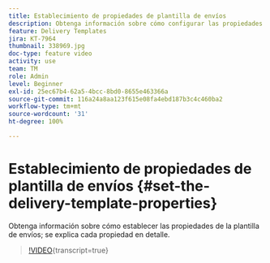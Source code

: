 ```yaml
---
title: Establecimiento de propiedades de plantilla de envíos
description: Obtenga información sobre cómo configurar las propiedades de la plantilla de envíos.
feature: Delivery Templates
jira: KT-7964
thumbnail: 338969.jpg
doc-type: feature video
activity: use
team: TM
role: Admin
level: Beginner
exl-id: 25ec67b4-62a5-4bcc-8bd0-8655e463366a
source-git-commit: 116a24a8aa123f615e08fa4ebd187b3c4c460ba2
workflow-type: tm+mt
source-wordcount: '31'
ht-degree: 100%

---
```


# Establecimiento de propiedades de plantilla de envíos {#set-the-delivery-template-properties}

Obtenga información sobre cómo establecer las propiedades de la plantilla de envíos; se explica cada propiedad en detalle.

>[!VIDEO](https://video.tv.adobe.com/v/338969?quality=12&learn=on){transcript=true}
